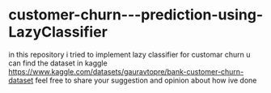 # customer-churn---prediction-using-LazyClassifier
in this repository i tried to implement lazy classifier for customar churn
u can find the dataset in kaggle  https://www.kaggle.com/datasets/gauravtopre/bank-customer-churn-dataset
feel free to share your suggestion and opinion about how ive done
